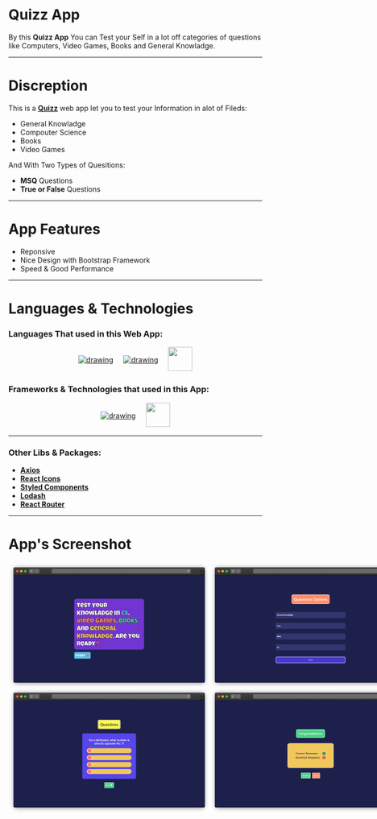 # Quizz App

By this **Quizz App** You can Test your Self in a lot off categories of questions like Computers, Video Games, Books and General Knowladge.

---

# Discreption

This is a [**Quizz**](https://quizz-app-eta.vercel.app/) web app let you to test your Information in alot of Fileds:

- General Knowladge
- Compouter Science
- Books
- Video Games

And With Two Types of Quesitions:

- **MSQ** Questions
- **True or False** Questions

---

# App Features

- Reponsive
- Nice Design with Bootstrap Framework
- Speed & Good Performance

---

# Languages & Technologies

### Languages That used in this Web App:

<div style="display: flex; justify-content: center; align-items: center; gap: 20px;">
  <a href="https://developer.mozilla.org/en-US/docs/Web/HTML"><img src="https://img.icons8.com/color/48/000000/html-5--v1.png" alt="drawing" width="48" height="48"/></a>
  <a href="https://developer.mozilla.org/en-US/docs/Web/CSS?retiredLocale=ar"><img src="https://img.icons8.com/color/48/000000/css3.png" alt="drawing" width="48" height="48"/></a>
  <a href="https://www.javascript.com/"><img src="https://img.icons8.com/color/48/000000/javascript--v2.png" width="48" height="48"/></a>
</div>

### Frameworks & Technologies that used in this App:

<div style="display: flex; justify-content: center; align-items: center; gap: 20px;">
  <a href="https://reactjs.org/"><img src="https://cdn-icons-png.flaticon.com/512/3334/3334886.png" alt="drawing" width="48" height="48"/></a>
  <a href="https://getbootstrap.com/"><img src="https://img.icons8.com/color/48/000000/bootstrap.png" width="48" height="48"/></a>

</div>

---

### Other Libs & Packages:

- [**Axios**](https://www.axios.com/)
- [**React Icons**](https://react-icons.github.io/react-icons/)
- [**Styled Components**](https://styled-components.com/)
- [**Lodash**](https://www.npmjs.com/package/lodash)
- [**React Router**](https://reactrouter.com/)

---

# App's Screenshot

<div >
  <div style="display: flex;  justify-content: space-evenly; align-items: center;">
    <img src="./app-screenshots/1.png" style="width: 400px;"/>
    <img src="./app-screenshots/2.png" style="width: 400px;"/>
  </div>
  <div style="display: flex;  justify-content: space-evenly; align-items: center;">
    <img src="./app-screenshots/3.png" style="width: 400px;"/>
    <img src="./app-screenshots/4.png" style="width: 400px;"/>
  </div>
</div>
